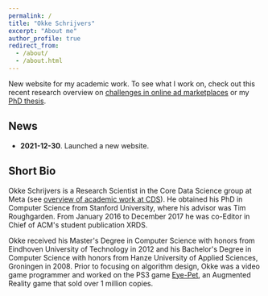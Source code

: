 ```yaml
---
permalink: /
title: "Okke Schrijvers"
excerpt: "About me"
author_profile: true
redirect_from: 
  - /about/
  - /about.html
---
```


New website for my academic work. To see what I work on, check out this recent research overview on [challenges in online ad marketplaces](http://okke-academic.github.io/files/challenges_ad_markets.pdf) or my [PhD thesis](http://okke-academic.github.io/files/okke_phd_thesis.pdf).


## News

* **2021-12-30**. Launched a new website.

## Short Bio
Okke Schrijvers is a Research Scientist in the Core Data Science group at Meta (see [overview of academic work at CDS](http://okke-academic.github.io/files/challenges_ad_markets.pdf)). He obtained his PhD in Computer Science from Stanford University, where his advisor was Tim Roughgarden. From January 2016 to December 2017 he was co-Editor in Chief of ACM's student publication XRDS.

Okke received his Master's Degree in Computer Science with honors from Eindhoven University of Technology in 2012 and his Bachelor's Degree in Computer Science with honors from Hanze University of Applied Sciences, Groningen in 2008. Prior to focusing on algorithm design, Okke was a video game programmer and worked on the PS3 game [Eye-Pet](https://en.wikipedia.org/wiki/EyePet), an Augmented Reality game that sold over 1 million copies.
